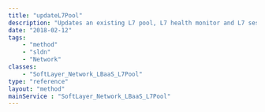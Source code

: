 ```yaml
---
title: "updateL7Pool"
description: "Updates an existing L7 pool, L7 health monitor and L7 session affinity. "
date: "2018-02-12"
tags:
    - "method"
    - "sldn"
    - "Network"
classes:
    - "SoftLayer_Network_LBaaS_L7Pool"
type: "reference"
layout: "method"
mainService : "SoftLayer_Network_LBaaS_L7Pool"
---
```


